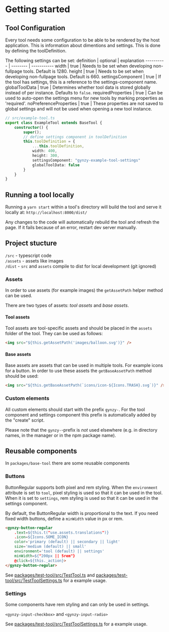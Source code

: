 # Getting started

## Tool Configuration

Every tool needs some configuration to be able to be rendered by the host application. This is information about dimentions and settings. This is done by defining the toolDefinition.

The following settings can be set:
definition | optional | explanation
---------- | -------- | -----------
width | true | Needs to be set when developing non-fullpage tools. Default is 1280.
height | true | Needs to be set when developing non-fullpage tools. Default is 660.
settingsComponent | true | If the tool has settings, this is a reference to the settings-component name.
globalToolData | true | Determines whether tool data is stored globally instead of per instance. Defaults to `false`.
requiredProperties | true | Can be used to auto-open the settings menu for new tools by marking properties as 'required'.
noPreferenceProperties | true | These properties are not saved to global settings and will not be used when opening a new tool instance.

```typescript
// src/example-tool.ts
export class ExampleTool extends BaseTool {
	constructor() {
		super();
		// define settings component in toolDefinition
		this.toolDefinition = {
			...this.toolDefinition,
			width: 400,
			height: 300,
			settingsComponent: "gynzy-example-tool-settings"
			globalToolData: false
		}
	}
}
```

## Running a tool locally

Running a `yarn start` within a tool's directory will build the tool and serve it locally at: `http://localhost:8000/dist/`

Any changes to the code will automatically rebuild the tool and refresh the page. If it fails because of an error, restart dev server manually.

## Project stucture

`/src` - typescript code\
`/assets` - assets like images\
`/dist` - `src` and `assets` compile to dist for local development (git ignored)

### Assets

In order to use assets (for example images) the `getAssetPath` helper method can be used.

There are two types of assets: _tool assets_ and _base assets_.

#### Tool assets

Tool assets are tool-specific assets and should be placed in the `assets` folder of the tool. They can be used as follows:

```html
<img src="${this.getAssetPath('images/balloon.svg')}" />
```

#### Base assets

Base assets are assets that can be used in multiple tools. For example icons for a button. In order to use these assets the `getBaseAssetPath` method should be used:

```html
<img src="${this.getBaseAssetPath(`icons/icon-${Icons.TRASH}.svg`)}" />
```

### Custom elements

All custom elements should start with the prefix `gynzy-`. For the tool component and settings component this prefix is automatically added by the "create" script.

Please note that the `gynzy-`-prefix is _not_ used elsewhere (e.g. in directory names, in the manager or in the npm package name).

## Reusable components

In `packages/base-tool` there are some reusable components

### Buttons

ButtonRegular supports both pixel and rem styling. When the `environment` attribute is set to `tool`, pixel styling is used so that it can be used in the tool. When it is set to `settings`, rem styling is used so that it can be used in the settings component.

By default, the ButtonRegular width is proportional to the text. If you need fixed width buttons, define a `minWidth` value in px or rem.

```html
<gynzy-button-regular
	.text=${this.t("use.assets.translations")}
	.icon=${Icons.SOME_ICON}
	color='primary (default) || secondary || light'
	size='medium (default) || small'
	environment='tool (default) || settings'
	minWidth=${"200px || 5rem"}
	@click=${this._action}>
</gynzy-button-regular>
```

See [packages/test-tool/src/TestTool.ts](../packages/test-tool/src/TestTool.ts) and [packages/test-tool/src/TestToolSettings.ts](../packages/test-tool/src/TestToolSettings.ts) for a example usage.

### Settings

Some components have rem styling and can only be used in settings.

`<gynzy-input-checkbox>` and `<gynzy-input-radio>`

See [packages/test-tool/src/TestToolSettings.ts](../packages/test-tool/src/TestToolSettings.ts) for a example usage.
